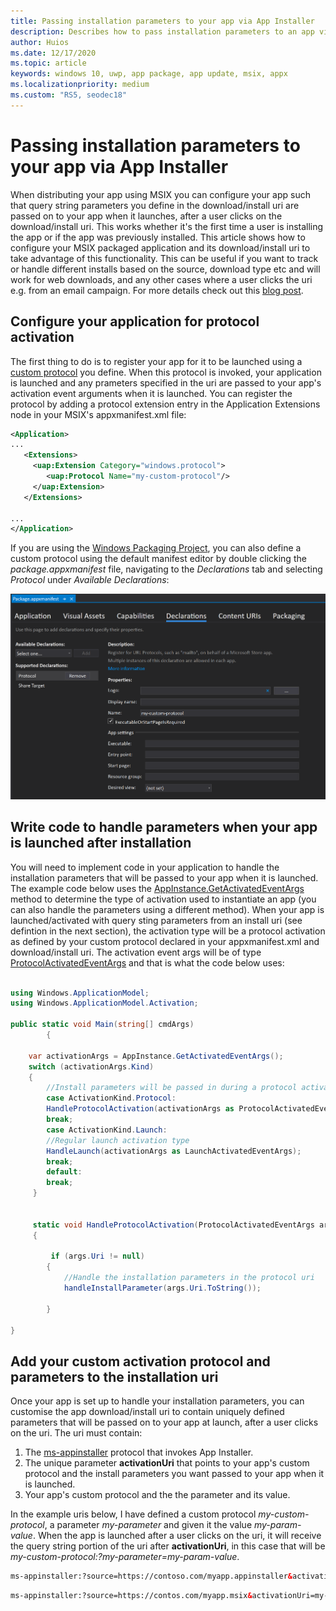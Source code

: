 ```yaml
---
title: Passing installation parameters to your app via App Installer
description: Describes how to pass installation parameters to an app via App Installer and protocol activation.
author: Huios
ms.date: 12/17/2020
ms.topic: article
keywords: windows 10, uwp, app package, app update, msix, appx
ms.localizationpriority: medium
ms.custom: "RS5, seodec18"
---
```


# Passing installation parameters to your app via App Installer

When distributing your app using MSIX you can configure your app such that query string parameters you define in the download/install uri are passed on to your app when it launches, after a user clicks on the download/install uri. This works whether it's the first time a user is installing the app or if the app was previously installed. 
This article shows how to configure your MSIX packaged application and its download/install uri  to take advantage of this functionality. This can be useful if you want to track or handle different installs based on the source, download type etc and will work for web downloads, and any other cases where a user clicks the uri e.g. from an email campaign. For more details check out this [blog post](https://techcommunity.microsoft.com/t5/windows-dev-appconsult/passing-installation-parameters-to-a-windows-application-with/ba-p/1719829).

## Configure your application for protocol activation

The first thing to do is to register your app for it to be launched using a [custom protocol](https://docs.microsoft.com/en-us/windows/apps/desktop/modernize/desktop-to-uwp-extensions#start-your-application-in-different-ways) you define. When this protocol is invoked, your application is launched and any prameters specified in the uri are passed to your app's activation event arguments when it is launched. You can register the protocol by adding a protocol extension entry in the Application Extensions node in your MSIX's appxmanifest.xml file:

```xml
<Application>
...
   <Extensions>
     <uap:Extension Category="windows.protocol">
        <uap:Protocol Name="my-custom-protocol"/>
     </uap:Extension>
   </Extensions>
  
...
</Application>
```

If you are using the [Windows Packaging Project](https://docs.microsoft.com/en-us/windows/msix/desktop/desktop-to-uwp-packaging-dot-net), you can also define a custom protocol using the default manifest editor by double clicking the _package.appxmanifest_ file, navigating to the _Declarations_ tab and selecting _Protocol_ under _Available Declarations_:

![Protocol declaration in package.appxmanifest](images/custom-protocol.PNG)

##  Write code to handle parameters when your app is launched after installation

You will need to implement code in your application to handle the installation parameters that will be passed to your app when it is launched. The example code below uses the [AppInstance.GetActivatedEventArgs](https://docs.microsoft.com/en-us/uwp/api/windows.applicationmodel.appinstance.getactivatedeventargs?view=winrt-19041) method to determine the type of activation used to instantiate an app (you can also handle the parameters using a different method). When your app is launched/activated with query sting parameters from an install uri (see defintion in the next section), the activation type will be a protocol activation as defined by your custom protocol declared in your appxmanifest.xml and download/install uri. The activation event args will be of type [ProtocolActivatedEventArgs](https://docs.microsoft.com/en-us/uwp/api/windows.applicationmodel.activation.protocolactivatedeventargs?view=winrt-19041) and that is what the code below uses:

```csharp

using Windows.ApplicationModel;
using Windows.ApplicationModel.Activation;

public static void Main(string[] cmdArgs)
        {
            
    var activationArgs = AppInstance.GetActivatedEventArgs();
    switch (activationArgs.Kind)
    {
        //Install parameters will be passed in during a protocol activation
        case ActivationKind.Protocol:
        HandleProtocolActivation(activationArgs as ProtocolActivatedEventArgs);
        break;
        case ActivationKind.Launch:
        //Regular launch activation type
        HandleLaunch(activationArgs as LaunchActivatedEventArgs);
        break;
        default:
        break;
     }       
    

     static void HandleProtocolActivation(ProtocolActivatedEventArgs args)
     {

         if (args.Uri != null)
        {
            //Handle the installation parameters in the protocol uri
            handleInstallParameter(args.Uri.ToString());

        }
            
}
```

## Add your custom activation protocol and parameters to the installation uri

Once your app is set up to handle your installation parameters, you can customise the app download/install uri to contain uniquely defined parameters that will be passed on to your app at launch, after a user clicks on the uri. The uri must contain:

1. The [ms-appinstaller](https://docs.microsoft.com/en-us/windows/msix/app-installer/installing-windows10-apps-web#protocol-activation-scheme) protocol that invokes App Installer.
2. The unique parameter **activationUri** that points to your app's custom protocol and the install parameters you want passed to your app when it is launched.
3. Your app's custom protocol and the the parameter and its value.

In the example uris below, I have defined a custom protocol _my-custom-protocol_, a parameter _my-parameter_ and given it the value _my-param-value_. When the app is launched after a user clicks on the uri, it will receive the query string portion of the uri after **activationUri**, in this case that will be _my-custom-protocol:?my-parameter=my-param-value_.

```html
ms-appinstaller:?source=https://contoso.com/myapp.appinstaller&activationUri=my-custom-protocol:?my-parameter=my-param-value
```
```html
ms-appinstaller:?source=https://contos.com/myapp.msix&activationUri=my-custom-protocol:?my-parameter=my-param-value
```
